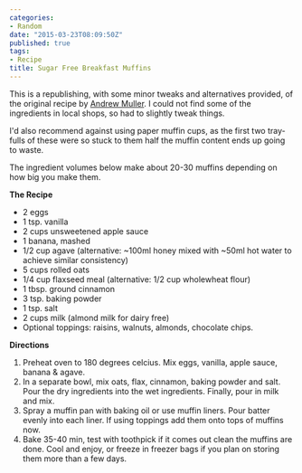 ```yaml
---
categories:
- Random
date: "2015-03-23T08:09:50Z"
published: true
tags:
- Recipe
title: Sugar Free Breakfast Muffins
---
```


This is a republishing, with some minor tweaks and alternatives
provided, of the original recipe by [Andrew
Muller](http://www.easy-sugar-free-recipes.com/sugar-free-healthy-breakfast-muffins.html).
I could not find some of the ingredients in local shops, so had to
slightly tweak things.

I'd also recommend against using paper muffin cups, as the first two
tray-fulls of these were so stuck to them half the muffin content ends
up going to waste.

The ingredient volumes below make about 20-30 muffins depending on how
big you make them.

**The Recipe**

-   2 eggs
-   1 tsp. vanilla
-   2 cups unsweetened apple sauce
-   1 banana, mashed
-   1/2 cup agave (alternative: ~100ml honey mixed with ~50ml hot
    water to achieve similar consistency)
-   5 cups rolled oats
-   1/4 cup flaxseed meal (alternative: 1/2 cup wholewheat flour)
-   1 tbsp. ground cinnamon
-   3 tsp. baking powder
-   1 tsp. salt
-   2 cups milk (almond milk for dairy free)
-   Optional toppings: raisins, walnuts, almonds, chocolate chips.

**Directions**

1.  Preheat oven to 180 degrees celcius. Mix eggs, vanilla, apple sauce,
    banana & agave.
2.  In a separate bowl, mix oats, flax, cinnamon, baking powder
    and salt. Pour the dry ingredients into the wet ingredients.
    Finally, pour in milk and mix.
3.  Spray a muffin pan with baking oil or use muffin liners. Pour batter
    evenly into each liner. If using toppings add them onto tops of
    muffins now.
4.  Bake 35-40 min, test with toothpick if it comes out clean the
    muffins are done. Cool and enjoy, or freeze in freezer bags if you
    plan on storing them more than a few days.

